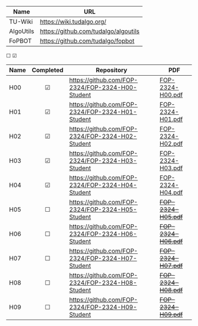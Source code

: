 | Name      | URL                                  |
|-----------|--------------------------------------|
| TU-Wiki   | https://wiki.tudalgo.org/            |
| AlgoUtils | https://github.com/tudalgo/algoutils |
| FoPBOT    | https://github.com/tudalgo/fopbot    |

&#x2610;
&#x2611;

| Name | Completed | Repository                                       | PDF                                                                      |
|------|:---------:|--------------------------------------------------|--------------------------------------------------------------------------|
| H00  | &#x2611;  | https://github.com/FOP-2324/FOP-2324-H00-Student | [FOP-2324-H00.pdf](src/main/resources/pdf/FOP-2324-H00-darkmode.pdf)     |
| H01  | &#x2611;  | https://github.com/FOP-2324/FOP-2324-H01-Student | [FOP-2324-H01.pdf](src/main/resources/pdf/FOP-2324-H01-darkmode.pdf)     |
| H02  | &#x2611;  | https://github.com/FOP-2324/FOP-2324-H02-Student | [FOP-2324-H02.pdf](src/main/resources/pdf/FOP-2324-H02-darkmode.pdf)     |
| H03  | &#x2611;  | https://github.com/FOP-2324/FOP-2324-H03-Student | [FOP-2324-H03.pdf](src/main/resources/pdf/FOP-2324-H03-darkmode.pdf)     |
| H04  | &#x2611;  | https://github.com/FOP-2324/FOP-2324-H04-Student | [FOP-2324-H04.pdf](src/main/resources/pdf/FOP-2324-H04-darkmode.pdf)     |
| H05  | &#x2610;  | https://github.com/FOP-2324/FOP-2324-H05-Student | ~~[FOP-2324-H05.pdf](src/main/resources/pdf/FOP-2324-H05-darkmode.pdf)~~ |
| H06  | &#x2610;  | https://github.com/FOP-2324/FOP-2324-H06-Student | ~~[FOP-2324-H06.pdf](src/main/resources/pdf/FOP-2324-H05-darkmode.pdf)~~ |
| H07  | &#x2610;  | https://github.com/FOP-2324/FOP-2324-H07-Student | ~~[FOP-2324-H07.pdf](src/main/resources/pdf/FOP-2324-H05-darkmode.pdf)~~ |
| H08  | &#x2610;  | https://github.com/FOP-2324/FOP-2324-H08-Student | ~~[FOP-2324-H08.pdf](src/main/resources/pdf/FOP-2324-H05-darkmode.pdf)~~ |
| H09  | &#x2610;  | https://github.com/FOP-2324/FOP-2324-H09-Student | ~~[FOP-2324-H09.pdf](src/main/resources/pdf/FOP-2324-H05-darkmode.pdf)~~ |